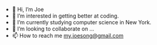 - 👋 Hi, I’m Joe
- 👀 I’m interested in getting better at coding.
- 🌱 I’m currently studying computer science in New York.
- 💞️ I’m looking to collaborate on ...
- 📫 How to reach me my.joesong@gmail.com

<!---
smyjsp/smyjsp is a ✨ special ✨ repository because its `README.md` (this file) appears on your GitHub profile.
You can click the Preview link to take a look at your changes.
--->
